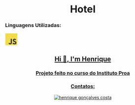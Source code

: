 <h1 align="center" style="font-weight: bold;font-size:2rem;">Hotel</h1>
<h3 align="left">Linguagens Utilizadas:</h3>
<p align="left"> <a href="https://developer.mozilla.org/en-US/docs/Web/JavaScript" target="_blank" rel="noreferrer"> <img src="https://raw.githubusercontent.com/devicons/devicon/master/icons/javascript/javascript-original.svg" alt="javascript" width="40" height="40"/></p>

<h2 align="center">Hi 👋, I'm Henrique</h2>
<h3 align="center">Projeto feito no curso do Instituto Proa</h3>
<h3 align="center">Contatos:</h3>
<p align="center">
<a href="https://linkedin.com/in/henrique gonçalves costa" target="blank"><img align="center" src="https://raw.githubusercontent.com/rahuldkjain/github-profile-readme-generator/master/src/images/icons/Social/linked-in-alt.svg" alt="henrique gonçalves costa" height="30" width="40" /></a>
</p>

